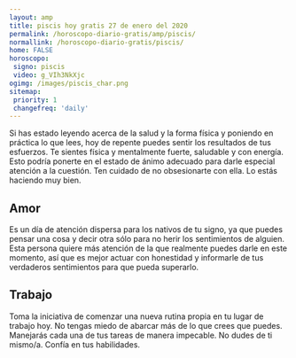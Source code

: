 ```yaml
---
layout: amp
title: piscis hoy gratis 27 de enero del 2020 
permalink: /horoscopo-diario-gratis/amp/piscis/
normallink: /horoscopo-diario-gratis/piscis/
home: FALSE
horoscopo:
 signo: piscis
 video: g_VIh3NkXjc
ogimg: /images/piscis_char.png
sitemap:
 priority: 1
 changefreq: 'daily'
---
```



Si has estado leyendo acerca de la salud y la forma física y poniendo en práctica lo que lees, hoy de repente puedes sentir los resultados de tus esfuerzos. Te sientes física y mentalmente fuerte, saludable y con energía. Esto podría ponerte en el estado de ánimo adecuado para darle especial atención a la cuestión. Ten cuidado de no obsesionarte con ella. Lo estás haciendo muy bien.

## Amor

Es un día de atención dispersa para los nativos de tu signo, ya que puedes pensar una cosa y decir otra sólo para no herir los sentimientos de alguien. Esta persona quiere más atención de la que realmente puedes darle en este momento, así que es mejor actuar con honestidad y informarle de tus verdaderos sentimientos para que pueda superarlo.

## Trabajo

Toma la iniciativa de comenzar una nueva rutina propia en tu lugar de trabajo hoy. No tengas miedo de abarcar más de lo que crees que puedes. Manejarás cada una de tus tareas de manera impecable. No dudes de ti mismo/a. Confía en tus habilidades.